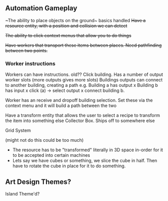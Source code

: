 ## Automation Gameplay

~The ability to place objects on the ground~ basics handled
~~Have a resource entity, with a position and collision we can detect~~

~~The ability to click context menus that allow you to do things~~

~~Have workers that transport these items between places. Need pathfinding between two points.~~

### Worker instructions
Workers can have instructions. 
old??
Click building. Has a number of output worker slots (more outputs gives more slots)
Buildings outputs can connect to another building, creating a path
e.g. Building a has output x Building b has input x click (a) -> select output x connect building b.

Worker has an receive and dropoff building selection. Set these via the context menu and it will build a path between the two

Have a transform entity that allows the user to select a recipe to transform the item into something else
Collector Box. Ships off to somewhere else

Grid System

(might not do this could be too much)
- The resource has to be "transformed" literally in 3D space in-order for it to be accepted into certain machines
- Lets say we have cubes or something, we slice the cube in half. Then have to rotate the cube in place for it to do something.

## Art Design Themes?
Island Theme'd?

